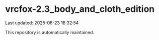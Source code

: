 # vrcfox-2.3_body_and_cloth_edition

Last updated: 2025-06-23 18:32:54

This repository is automatically maintained.
